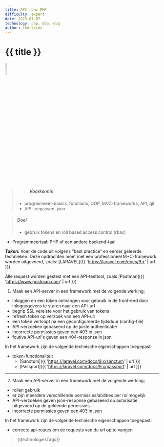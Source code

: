 ```yaml
---
title: API-rbac PHP
difficulty: expert
date: 2023-01-07
technology: php, dbo, dbq
author: rkerssies
---
```


# {{ title }}

<img src="{{ '/_assets/api/Laravel-logo.png' | url }}" style="width:10%;">

> > ##### Voorkennis
> * programmeer-basics, functions, OOP, MVC-frameworks, API, git
> * API-toepassen, json

> ##### Doel
> * gebruik tokens en roll based access control (rbac)

* Programmeertaal: PHP of een andere backend-taal

***Taken:***
Voer de code uit volgens “best practice” en eerder geleerde technieken.
Deze opdrachten moet met een professioneel M*C-framework worden uitgevoerd,
zoals: [LARAVEL]({{ 'https://laravel.com/docs/9.x' | url }})

Alle request worden gestest met een API-testtool, zoals [Postman]({{ 'https://www.postman.com' | url }})

>>>>
1. Maak een API-server in een framework met de volgende werking;
* inloggen en een token ontvangen voor gebruik in de front-end door inloggegevens te sturen naar een API-url
* begrip SSL vereiste voor het gebruik van tokens
* refresh token op verzoek van een API-url
* een token verloopt na een geconfigureerde tijdsduur (config-file)
* API-verzoeken gebaseerd op de juiste authenticatie
* incorrecte permissies geven een 403 in json
* foutive API-url's geven een 404-response in json

In het framework zijn de volgende technische eigenschappen toegepast:
* token-functionaliteit
    * [Sanctum]({{ 'https://laravel.com/docs/9.x/sanctum' | url }})
    * [Passport]({{ 'https://laravel.com/docs/9.x/passport' | url }})


<hr>

2. Maak een API-server in een framework met de volgende werking;
* rollen gebruik
* er zijn meerdere verschillende permissies/abilities per rol mogelijk
* API-verzoeken geven json-response gebaseerd op autorisatie uitgevoerd op de geldende permissies
* incorrecte permissies geven een 403 in json

In het framework zijn de volgende technische eigenschappen toegepast:
* correcte api-routes om de requests van de url op te vangen

> {{technologiesTags}}
